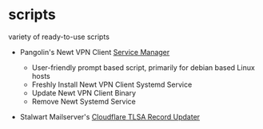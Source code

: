 # scripts
variety of ready-to-use scripts
- Pangolin's Newt VPN Client [Service Manager](https://github.com/dpurnam/scripts/tree/main/newt)
  - User-friendly prompt based script, primarily for debian based Linux hosts
  - Freshly Install Newt VPN Client Systemd Service
  - Update Newt VPN Client Binary
  - Remove Newt Systemd Service
    
- Stalwart Mailserver's [Cloudflare TLSA Record Updater](https://github.com/dpurnam/scripts/tree/main/stalwart)
